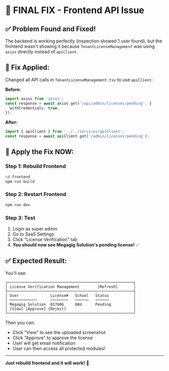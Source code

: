 # 🔧 FINAL FIX - Frontend API Issue

## ✅ Problem Found and Fixed!

The backend is working perfectly (inspection showed 1 user found), but the frontend wasn't showing it because `TenantLicenseManagement` was using `axios` directly instead of `apiClient`.

## 🔧 Fix Applied:

Changed all API calls in `TenantLicenseManagement.tsx` to use `apiClient`:

**Before:**
```typescript
import axios from 'axios';
const response = await axios.get('/api/admin/licenses/pending', {
  withCredentials: true,
});
```

**After:**
```typescript
import { apiClient } from '../../services/apiClient';
const response = await apiClient.get('/admin/licenses/pending');
```

## 🚀 Apply the Fix NOW:

### Step 1: Rebuild Frontend
```bash
cd frontend
npm run build
```

### Step 2: Restart Frontend
```bash
npm run dev
```

### Step 3: Test
1. Login as super admin
2. Go to SaaS Settings
3. Click "License Verification" tab
4. **You should now see Megagig Solution's pending license!** ✅

## ✅ Expected Result:

You'll see:
```
┌────────────────────────────────────────────────────────┐
│ License Verification Management        [Refresh]       │
├────────────────────────────────────────────────────────┤
│ User              License#   School   Status           │
│ ────────────      ────────   ──────   ──────           │
│ Megagig Solution  017606     OAU      Pending          │
│ [View] [Approve] [Reject]                              │
└────────────────────────────────────────────────────────┘
```

Then you can:
- Click "View" to see the uploaded screenshot
- Click "Approve" to approve the license
- User will get email notification
- User can then access all protected modules!

---

**Just rebuild frontend and it will work!** 🚀
